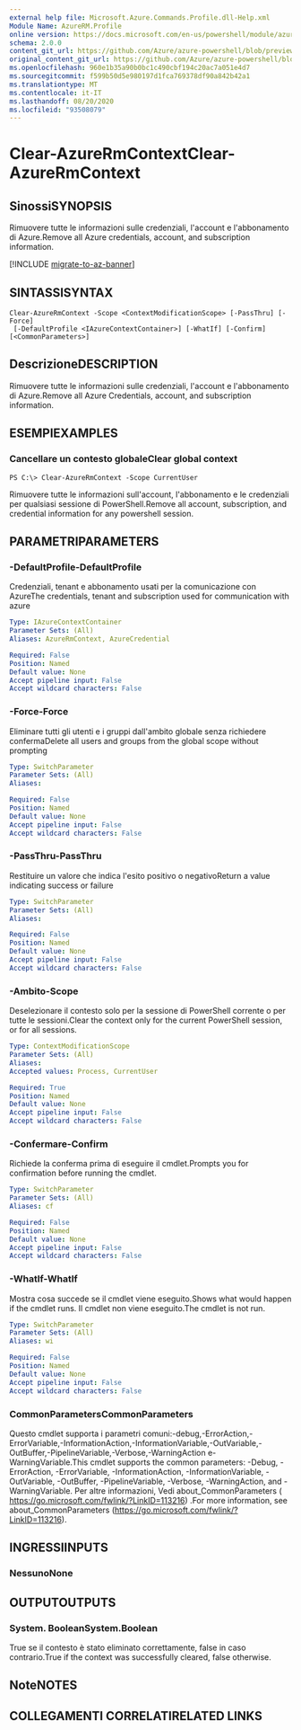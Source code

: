 ```yaml
---
external help file: Microsoft.Azure.Commands.Profile.dll-Help.xml
Module Name: AzureRM.Profile
online version: https://docs.microsoft.com/en-us/powershell/module/azurerm.profile/clear-azurermcontext
schema: 2.0.0
content_git_url: https://github.com/Azure/azure-powershell/blob/preview/src/ResourceManager/Profile/Commands.Profile/help/Clear-AzureRmContext.md
original_content_git_url: https://github.com/Azure/azure-powershell/blob/preview/src/ResourceManager/Profile/Commands.Profile/help/Clear-AzureRmContext.md
ms.openlocfilehash: 960e1b35a90b0bc1c490cbf194c20ac7a051e4d7
ms.sourcegitcommit: f599b50d5e980197d1fca769378df90a842b42a1
ms.translationtype: MT
ms.contentlocale: it-IT
ms.lasthandoff: 08/20/2020
ms.locfileid: "93508079"
---
```

# <span data-ttu-id="f3c89-101">Clear-AzureRmContext</span><span class="sxs-lookup"><span data-stu-id="f3c89-101">Clear-AzureRmContext</span></span>

## <span data-ttu-id="f3c89-102">Sinossi</span><span class="sxs-lookup"><span data-stu-id="f3c89-102">SYNOPSIS</span></span>
<span data-ttu-id="f3c89-103">Rimuovere tutte le informazioni sulle credenziali, l'account e l'abbonamento di Azure.</span><span class="sxs-lookup"><span data-stu-id="f3c89-103">Remove all Azure credentials, account, and subscription information.</span></span>

[!INCLUDE [migrate-to-az-banner](../../includes/migrate-to-az-banner.md)]

## <span data-ttu-id="f3c89-104">SINTASSI</span><span class="sxs-lookup"><span data-stu-id="f3c89-104">SYNTAX</span></span>

```
Clear-AzureRmContext -Scope <ContextModificationScope> [-PassThru] [-Force]
 [-DefaultProfile <IAzureContextContainer>] [-WhatIf] [-Confirm] [<CommonParameters>]
```

## <span data-ttu-id="f3c89-105">Descrizione</span><span class="sxs-lookup"><span data-stu-id="f3c89-105">DESCRIPTION</span></span>
<span data-ttu-id="f3c89-106">Rimuovere tutte le informazioni sulle credenziali, l'account e l'abbonamento di Azure.</span><span class="sxs-lookup"><span data-stu-id="f3c89-106">Remove all Azure Credentials, account, and subscription information.</span></span>

## <span data-ttu-id="f3c89-107">ESEMPI</span><span class="sxs-lookup"><span data-stu-id="f3c89-107">EXAMPLES</span></span>

### <span data-ttu-id="f3c89-108">Cancellare un contesto globale</span><span class="sxs-lookup"><span data-stu-id="f3c89-108">Clear global context</span></span>
```
PS C:\> Clear-AzureRmContext -Scope CurrentUser
```

<span data-ttu-id="f3c89-109">Rimuovere tutte le informazioni sull'account, l'abbonamento e le credenziali per qualsiasi sessione di PowerShell.</span><span class="sxs-lookup"><span data-stu-id="f3c89-109">Remove all account, subscription, and credential information for any powershell session.</span></span>

## <span data-ttu-id="f3c89-110">PARAMETRI</span><span class="sxs-lookup"><span data-stu-id="f3c89-110">PARAMETERS</span></span>

### <span data-ttu-id="f3c89-111">-DefaultProfile</span><span class="sxs-lookup"><span data-stu-id="f3c89-111">-DefaultProfile</span></span>
<span data-ttu-id="f3c89-112">Credenziali, tenant e abbonamento usati per la comunicazione con Azure</span><span class="sxs-lookup"><span data-stu-id="f3c89-112">The credentials, tenant and subscription used for communication with azure</span></span>

```yaml
Type: IAzureContextContainer
Parameter Sets: (All)
Aliases: AzureRmContext, AzureCredential

Required: False
Position: Named
Default value: None
Accept pipeline input: False
Accept wildcard characters: False
```

### <span data-ttu-id="f3c89-113">-Force</span><span class="sxs-lookup"><span data-stu-id="f3c89-113">-Force</span></span>
<span data-ttu-id="f3c89-114">Eliminare tutti gli utenti e i gruppi dall'ambito globale senza richiedere conferma</span><span class="sxs-lookup"><span data-stu-id="f3c89-114">Delete all users and groups from the global scope without prompting</span></span>

```yaml
Type: SwitchParameter
Parameter Sets: (All)
Aliases: 

Required: False
Position: Named
Default value: None
Accept pipeline input: False
Accept wildcard characters: False
```

### <span data-ttu-id="f3c89-115">-PassThru</span><span class="sxs-lookup"><span data-stu-id="f3c89-115">-PassThru</span></span>
<span data-ttu-id="f3c89-116">Restituire un valore che indica l'esito positivo o negativo</span><span class="sxs-lookup"><span data-stu-id="f3c89-116">Return a value indicating success or failure</span></span>

```yaml
Type: SwitchParameter
Parameter Sets: (All)
Aliases: 

Required: False
Position: Named
Default value: None
Accept pipeline input: False
Accept wildcard characters: False
```

### <span data-ttu-id="f3c89-117">-Ambito</span><span class="sxs-lookup"><span data-stu-id="f3c89-117">-Scope</span></span>
<span data-ttu-id="f3c89-118">Deselezionare il contesto solo per la sessione di PowerShell corrente o per tutte le sessioni.</span><span class="sxs-lookup"><span data-stu-id="f3c89-118">Clear the context only for the current PowerShell session, or for all sessions.</span></span>

```yaml
Type: ContextModificationScope
Parameter Sets: (All)
Aliases: 
Accepted values: Process, CurrentUser

Required: True
Position: Named
Default value: None
Accept pipeline input: False
Accept wildcard characters: False
```

### <span data-ttu-id="f3c89-119">-Confermare</span><span class="sxs-lookup"><span data-stu-id="f3c89-119">-Confirm</span></span>
<span data-ttu-id="f3c89-120">Richiede la conferma prima di eseguire il cmdlet.</span><span class="sxs-lookup"><span data-stu-id="f3c89-120">Prompts you for confirmation before running the cmdlet.</span></span>

```yaml
Type: SwitchParameter
Parameter Sets: (All)
Aliases: cf

Required: False
Position: Named
Default value: None
Accept pipeline input: False
Accept wildcard characters: False
```

### <span data-ttu-id="f3c89-121">-WhatIf</span><span class="sxs-lookup"><span data-stu-id="f3c89-121">-WhatIf</span></span>
<span data-ttu-id="f3c89-122">Mostra cosa succede se il cmdlet viene eseguito.</span><span class="sxs-lookup"><span data-stu-id="f3c89-122">Shows what would happen if the cmdlet runs.</span></span>
<span data-ttu-id="f3c89-123">Il cmdlet non viene eseguito.</span><span class="sxs-lookup"><span data-stu-id="f3c89-123">The cmdlet is not run.</span></span>

```yaml
Type: SwitchParameter
Parameter Sets: (All)
Aliases: wi

Required: False
Position: Named
Default value: None
Accept pipeline input: False
Accept wildcard characters: False
```

### <span data-ttu-id="f3c89-124">CommonParameters</span><span class="sxs-lookup"><span data-stu-id="f3c89-124">CommonParameters</span></span>
<span data-ttu-id="f3c89-125">Questo cmdlet supporta i parametri comuni:-debug,-ErrorAction,-ErrorVariable,-InformationAction,-InformationVariable,-OutVariable,-OutBuffer,-PipelineVariable,-Verbose,-WarningAction e-WarningVariable.</span><span class="sxs-lookup"><span data-stu-id="f3c89-125">This cmdlet supports the common parameters: -Debug, -ErrorAction, -ErrorVariable, -InformationAction, -InformationVariable, -OutVariable, -OutBuffer, -PipelineVariable, -Verbose, -WarningAction, and -WarningVariable.</span></span> <span data-ttu-id="f3c89-126">Per altre informazioni, Vedi about_CommonParameters ( https://go.microsoft.com/fwlink/?LinkID=113216) .</span><span class="sxs-lookup"><span data-stu-id="f3c89-126">For more information, see about_CommonParameters (https://go.microsoft.com/fwlink/?LinkID=113216).</span></span>

## <span data-ttu-id="f3c89-127">INGRESSI</span><span class="sxs-lookup"><span data-stu-id="f3c89-127">INPUTS</span></span>

### <span data-ttu-id="f3c89-128">Nessuno</span><span class="sxs-lookup"><span data-stu-id="f3c89-128">None</span></span>

## <span data-ttu-id="f3c89-129">OUTPUT</span><span class="sxs-lookup"><span data-stu-id="f3c89-129">OUTPUTS</span></span>

### <span data-ttu-id="f3c89-130">System. Boolean</span><span class="sxs-lookup"><span data-stu-id="f3c89-130">System.Boolean</span></span>
<span data-ttu-id="f3c89-131">True se il contesto è stato eliminato correttamente, false in caso contrario.</span><span class="sxs-lookup"><span data-stu-id="f3c89-131">True if the context was successfully cleared, false otherwise.</span></span>

## <span data-ttu-id="f3c89-132">Note</span><span class="sxs-lookup"><span data-stu-id="f3c89-132">NOTES</span></span>

## <span data-ttu-id="f3c89-133">COLLEGAMENTI CORRELATI</span><span class="sxs-lookup"><span data-stu-id="f3c89-133">RELATED LINKS</span></span>

